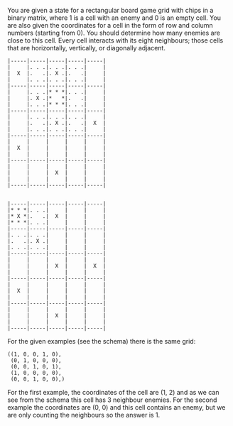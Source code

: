 You are given a state for a rectangular board game grid with chips in a binary matrix,
where 1 is a cell with an enemy and 0 is an empty cell. 
You are also given the coordinates for a cell in
the form of row and column numbers (starting from 0). 
You should determine how many enemies are close to this cell.
Every cell interacts with its eight neighbours; those cells that are horizontally, vertically, or diagonally adjacent.

```
|-----|-----|-----|-----|-----|
|     |. . .|. . .|. . .|     |
|  X  |.   .|. X .|.   .|     |
|     |. . .|. . .|. . .|     |
|-----|-----|-----|-----|-----|
|     |. . .|* * *|. . .|     |
|     |. X .|*   *|.   .|     |
|     |. . .|* * *|. . .|     |
|-----|-----|-----|-----|-----|
|     |. . .|. . .|. . .|     |
|     |.   .|. X .|.   .|  X  |
|     |. . .|. . .|. . .|     |
|-----|-----|-----|-----|-----|
|     |     |     |     |     |
|  X  |     |     |     |     |
|     |     |     |     |     |
|-----|-----|-----|-----|-----|
|     |     |     |     |     |
|     |     |  X  |     |     |
|     |     |     |     |     |
|-----|-----|-----|-----|-----|


|-----|-----|-----|-----|-----|
|* * *|. . .|     |     |     |
|* X *|.   .|  X  |     |     |
|* * *|. . .|     |     |     |
|-----|-----|-----|-----|-----|
|. . .|. . .|     |     |     |
|.   .|. X .|     |     |     |
|. . .|. . .|     |     |     |
|-----|-----|-----|-----|-----|
|     |     |     |     |     |
|     |     |  X  |     |  X  |
|     |     |     |     |     |
|-----|-----|-----|-----|-----|
|     |     |     |     |     |
|  X  |     |     |     |     |
|     |     |     |     |     |
|-----|-----|-----|-----|-----|
|     |     |     |     |     |
|     |     |  X  |     |     |
|     |     |     |     |     |
|-----|-----|-----|-----|-----|
```

For the given examples (see the schema) there is the same grid:

```
((1, 0, 0, 1, 0),
 (0, 1, 0, 0, 0),
 (0, 0, 1, 0, 1),
 (1, 0, 0, 0, 0),
 (0, 0, 1, 0, 0),)
```

For the first example, the coordinates of the cell are (1,&nbsp;2) and
as we can see from the schema this cell has 3 neighbour enemies.
For the second example the coordinates are (0,&nbsp;0) and this cell contains
an enemy, but we are only counting the neighbours so the answer is 1.
